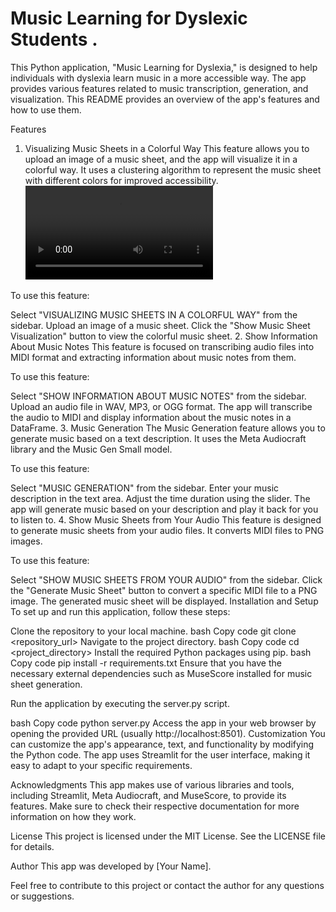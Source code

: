 # Music Learning for Dyslexic Students .
This Python application, "Music Learning for Dyslexia," is designed to help individuals with dyslexia learn music in a more accessible way. The app provides various features related to music transcription, generation, and visualization. This README provides an overview of the app's features and how to use them.


Features
1. Visualizing Music Sheets in a Colorful Way
This feature allows you to upload an image of a music sheet, and the app will visualize it in a colorful way. It uses a clustering algorithm to represent the music sheet with different colors for improved accessibility.
![Video](https://github.com/yourusername/yourrepository/raw/main/path/to/your/video.mp4)

To use this feature:

Select "VISUALIZING MUSIC SHEETS IN A COLORFUL WAY" from the sidebar.
Upload an image of a music sheet.
Click the "Show Music Sheet Visualization" button to view the colorful music sheet.
2. Show Information About Music Notes
This feature is focused on transcribing audio files into MIDI format and extracting information about music notes from them.

To use this feature:

Select "SHOW INFORMATION ABOUT MUSIC NOTES" from the sidebar.
Upload an audio file in WAV, MP3, or OGG format.
The app will transcribe the audio to MIDI and display information about the music notes in a DataFrame.
3. Music Generation
The Music Generation feature allows you to generate music based on a text description. It uses the Meta Audiocraft library and the Music Gen Small model.

To use this feature:

Select "MUSIC GENERATION" from the sidebar.
Enter your music description in the text area.
Adjust the time duration using the slider.
The app will generate music based on your description and play it back for you to listen to.
4. Show Music Sheets from Your Audio
This feature is designed to generate music sheets from your audio files. It converts MIDI files to PNG images.

To use this feature:

Select "SHOW MUSIC SHEETS FROM YOUR AUDIO" from the sidebar.
Click the "Generate Music Sheet" button to convert a specific MIDI file to a PNG image.
The generated music sheet will be displayed.
Installation and Setup
To set up and run this application, follow these steps:

Clone the repository to your local machine.
bash
Copy code
git clone <repository_url>
Navigate to the project directory.
bash
Copy code
cd <project_directory>
Install the required Python packages using pip.
bash
Copy code
pip install -r requirements.txt
Ensure that you have the necessary external dependencies such as MuseScore installed for music sheet generation.

Run the application by executing the server.py script.

bash
Copy code
python server.py
Access the app in your web browser by opening the provided URL (usually http://localhost:8501).
Customization
You can customize the app's appearance, text, and functionality by modifying the Python code. The app uses Streamlit for the user interface, making it easy to adapt to your specific requirements.

Acknowledgments
This app makes use of various libraries and tools, including Streamlit, Meta Audiocraft, and MuseScore, to provide its features. Make sure to check their respective documentation for more information on how they work.

License
This project is licensed under the MIT License. See the LICENSE file for details.

Author
This app was developed by [Your Name].

Feel free to contribute to this project or contact the author for any questions or suggestions.
